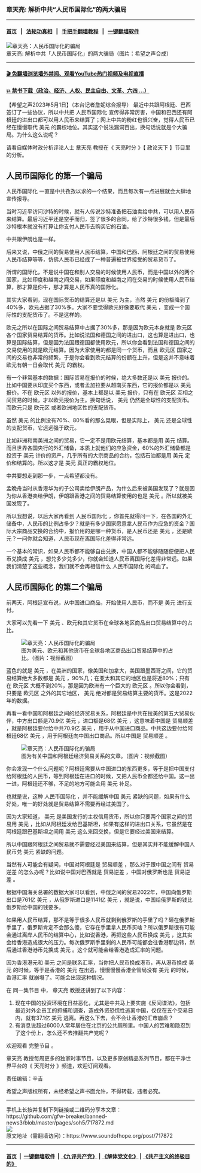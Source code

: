 ### 章天亮: 解析中共“人民币国际化”的两大骗局
------------------------

#### [首页](https://github.com/gfw-breaker/banned-news3/blob/master/README.md) &nbsp;&nbsp;|&nbsp;&nbsp; [法轮功真相](https://github.com/begood0513/basic/blob/master/README.md)  &nbsp;&nbsp;|&nbsp;&nbsp; [手把手翻墙教程](https://github.com/gfw-breaker/guides/wiki)  &nbsp;&nbsp;|&nbsp;&nbsp; [一键翻墙软件](https://github.com/gfw-breaker/nogfw/blob/master/README.md)  



<div><img alt="章天亮：人民币国际化的骗局" src="https://img.soundofhope.org/2023-05/1682960560938.jpg"/>
<br/><figcaption class="caption">
 章天亮: 解析中共「人民币国际化」的两大骗局（图片：希望之声合成）
</figcaption></div><hr/>

#### [ 🎬  免翻墙浏览墙外禁闻、观看YouTube热门视频及电视直播](https://github.com/gfw-breaker/HelloWorld)

#### [ 💥  禁书下载（政治、经济、人权、民主自由、文革、六四 ...）](https://github.com/gfw-breaker/books/blob/master/README.md)

<div><div class="Content__Wrapper sc-1bvya0-0 elmmKw article_body" data-checkusr="" itemprop="articleBody">
 <div id="post_place_1">
 </div>
 <p class="meta-top">
  <span class="meta">
   【希望之声2023年5月1日】（本台记者詹妮综合报导）
  </span>
  最近中共跟阿根廷、巴西签订了一些协议，所以中共把
  <ok href="/term/7796">
   人民币国际化
  </ok>
  宣传得非常厉害，中国和巴西还有阿根廷的进出口都可以用人民币来结算了；网上中共的粉红也很兴奋，觉得人民币已经在慢慢取代
  <ok href="/term/1923">
   美元
  </ok>
  的霸权地位。其实这个说法漏洞百出，换句话说就是个大骗局。为什么这么说呢？
 </p>
 <p>
  请看自媒体时政分析评论人士
  <ok href="/term/974">
   章天亮
  </ok>
  教授在《
  <ok href="/term/8908">
   天亮时分
  </ok>
  》【
  <ok href="/term/8909">
   政论天下
  </ok>
  】节目里的分析。
 </p>
 <h2>
  <ok href="/term/7796">
   人民币国际化
  </ok>
  的第一个骗局
 </h2>
 <p>
  <ok href="/term/7796">
   人民币国际化
  </ok>
  一直是中共孜孜以求的一个结果，而且每次有一点进展就会大肆地宣传报导。
 </p>
 <p>
  当时习近平访问沙特的时候，就有人传说沙特准备把石油卖给中共，可以用人民币来结算。最后习近平还是空手而归，签了很多的合同，给了沙特很多钱，但是最后沙特根本就没有打算让你支付人民币去购买它的石油。
 </p>
 <p>
  中共跟伊朗也是一样。
 </p>
 <p>
  后来又说，中俄之间的贸易使用人民币结算，中国和巴西、阿根廷之间的贸易使用人民币结算等等，仿佛人民币已经成了一种普遍被世界接受的贸易货币了。
 </p>
 <p>
  所谓的国际化，不是说中国在和别人交易的时候使用人民币，而是中国以外的两个国家，比如印度和越南之间交易，如果印度和越南之间在交易的时候使用人民币结算，那才算是你牛，那才算是人民币真的国际化。
 </p>
 <p>
  其实大家看到，现在国际货币的结算还是以
  <ok href="/term/1923">
   美元
  </ok>
  为主，当然
  <ok href="/term/1923">
   美元
  </ok>
  的份额降到了40%多，欧元占据了30%多。大家不要觉得欧元好像要取代
  <ok href="/term/1923">
   美元
  </ok>
  ，变成一个国际性的支配货币了。不是这样的。
 </p>
 <p>
  欧元之所以在国际之间贸易结算中占据了30%多，那是因为欧元本身就是
  <ok href="/term/4488">
   欧元区
  </ok>
  各个国家贸易结算的货币。比如说法国和德国之间的进出口，这也算是进出口，也算是国际结算，但是因为法国跟德国都使用欧元，所以你会看到法国和德国之间的交易使用的就是欧元结算。因为大家使用的都是同一个货币，而且
  <ok href="/term/4488">
   欧元区
  </ok>
  国家之间的交易也非常的频繁，于是你会看到欧元结算的份额在上升，但是这并不意味着欧元有朝一日会取代
  <ok href="/term/1923">
   美元
  </ok>
  的霸权。
 </p>
 <p>
  有一个非常基本的数据：国际贸易在报价的时候，绝大多数还是以
  <ok href="/term/1923">
   美元
  </ok>
  报价的。比如中国要从印度买个东西，或者孟加拉要从越南买东西，它的报价都是以
  <ok href="/term/1923">
   美元
  </ok>
  报价。不在
  <ok href="/term/4488">
   欧元区
  </ok>
  以外的报价，基本上都是以
  <ok href="/term/1923">
   美元
  </ok>
  报价，只有在
  <ok href="/term/4488">
   欧元区
  </ok>
  互相之间贸易的时候，才以欧元报价为主。换句话说，
  <ok href="/term/1923">
   美元
  </ok>
  仍然是全球性的支配货币。而欧元只是
  <ok href="/term/4488">
   欧元区
  </ok>
  或者欧洲地区性的支配货币。
 </p>
 <p>
  虽然
  <ok href="/term/1923">
   美元
  </ok>
  的比例没有70%、80%看的那么晃眼，但是实际上，
  <ok href="/term/1923">
   美元
  </ok>
  还是全球性的支配货币，它远远强于欧元。
 </p>
 <p>
  比如非洲和南美洲之间的贸易，它一定不是用欧元结算，基本都是用
  <ok href="/term/1923">
   美元
  </ok>
  结算。而且世界各国央行的外汇储备，本质上就他们的应急资金，60%的外汇储备都是投资于
  <ok href="/term/1923">
   美元
  </ok>
  计价的资产，几乎所有的大宗商品的合约，包括石油都是用
  <ok href="/term/1923">
   美元
  </ok>
  定价和结算的。所以这才是
  <ok href="/term/1923">
   美元
  </ok>
  真正的霸权地位。
 </p>
 <p>
  中共要想走到那一步，一点希望都没有。
 </p>
 <p>
  孟晚舟当时从香港华为的子公司卖给伊朗产品，为什么后来被美国发现了？就是因为你从香港卖给伊朗，伊朗跟香港之间的贸易结算使用的也是
  <ok href="/term/1923">
   美元
  </ok>
  。所以就被美国发现了。
 </p>
 <p>
  所以我想说，以后大家再看到
  <ok href="/term/7796">
   人民币国际化
  </ok>
  ，你首先就得问一下，在各国的外汇储备中，人民币的比例占多少？就是有多少国家愿意拿人民币作为应急的资金？国际大宗商品交换的合约中，报价用的是哪一种货币，是人民币还是
  <ok href="/term/1923">
   美元
  </ok>
  ，还是欧元？一问你就会知道，人民币现在离国际化差得非常远。
 </p>
 <p>
  一个基本的常识，如果人民币都不能够自由兑换，中国人都不能够随随便便把人民币兑换成
  <ok href="/term/1923">
   美元
  </ok>
  ，想兑多少兑多少，你就会知道人民币离国际化差得非常远。如果我们清楚了这些概念，我们就不会再相信什么
  <ok href="/term/7796">
   人民币国际化
  </ok>
  的鸡血了。
 </p>
 <h2>
  <ok href="/term/7796">
   人民币国际化
  </ok>
  的第二个骗局
 </h2>
 <p>
  前两天，阿根廷宣布说，从中国进口商品，开始使用人民币，而不是
  <ok href="/term/1923">
   美元
  </ok>
  进行支付。
 </p>
 <p>
  大家可以先看一下
  <ok href="/term/1923">
   美元
  </ok>
  、欧元和其它货币在全球各地区商品出口贸易结算中的占比。
 </p>
 <figure class="OImage__StyledFigure-sc-1lfley0-0 jWYblU">
  <img alt="章天亮：人民币国际化的骗局" src="https://img.soundofhope.org/2023-05/1682960358650.jpg"/>
  <br/><figcaption>
   图为美元、欧元和其他货币在全球各地区商品出口贸易结算中的占比。（图片：视频截图）
  </figcaption>
 </figure>
 <p>
  蓝色的就是
  <ok href="/term/1923">
   美元
  </ok>
  ，在美洲的国家，像美国和加拿大，美国跟墨西哥之间，它的贸易结算绝大多数都是
  <ok href="/term/1923">
   美元
  </ok>
  ，90%几；在亚太和其它的地区也是将近80%；只有在
  <ok href="/term/4488">
   欧元区
  </ok>
  大概不到20%，那是因为欧洲有一个巨大的
  <ok href="/term/4488">
   欧元区
  </ok>
  。所以你会看到，只要是
  <ok href="/term/4488">
   欧元区
  </ok>
  之外的其它地区，
  <ok href="/term/1923">
   美元
  </ok>
  绝对都是贸易结算主要的货币。这是2022年的数据。
 </p>
 <p>
  再看一看中国和阿根廷之间的经济贸易关系，阿根廷是中共在拉美的第五大贸易伙伴，中方出口额是70.9亿
  <ok href="/term/1923">
   美元
  </ok>
  ，进口额是68亿
  <ok href="/term/1923">
   美元
  </ok>
  ，这意味着中国是
  <ok href="/term/22671">
   贸易顺差
  </ok>
  ，就是阿根廷要付给中共70.9亿
  <ok href="/term/1923">
   美元
  </ok>
  ，用于从中国进口商品。中共这边要付给阿根廷68亿
  <ok href="/term/1923">
   美元
  </ok>
  ，用于阿根廷向中国出口商品。所以中国是
  <ok href="/term/22671">
   贸易顺差
  </ok>
  。
 </p>
 <figure class="OImage__StyledFigure-sc-1lfley0-0 jWYblU">
  <img alt="章天亮：人民币国际化的骗局" src="https://img.soundofhope.org/2023-05/1682960427837.jpg"/>
  <br/><figcaption>
   图为有关中国和阿根廷经济贸易关系的文章。（图片：视频截图）
  </figcaption>
 </figure>
 <p>
  你会发现一个什么问题呢？阿根廷需要从中国进口的东西更多，等于是把中国支付给阿根廷的人民币，等到阿根廷在进口的时候，又把人民币全都还给中国。这一出一进，阿根廷还不够，不足的地方可能会用
  <ok href="/term/1923">
   美元
  </ok>
  补足。
 </p>
 <p>
  也就是说，这种
  <ok href="/term/7796">
   人民币国际化
  </ok>
  ，并不能缓解中国
  <ok href="/term/1923">
   美元
  </ok>
  紧缺的问题，如果有什么好处，唯一的好处就是贸易结算不需要再经过美国了。
 </p>
 <p>
  因为大家知道，
  <ok href="/term/1923">
   美元
  </ok>
  是美国发行的主权信用货币，所以你只要两个国家之间的贸易用
  <ok href="/term/1923">
   美元
  </ok>
  ，比如从阿根廷发给巴基斯坦，如果有这样的进出口关系，它虽然是在阿根廷跟巴基斯坦之间用
  <ok href="/term/1923">
   美元
  </ok>
  这么来回交换，但是它要经过美国来结算。
 </p>
 <p>
  所以中国跟阿根廷之间贸易就不需要经过美国来结算，但是其实并不能缓解中国人民币兑
  <ok href="/term/1923">
   美元
  </ok>
  紧缺的问题。
 </p>
 <p>
  当然有人可能会有疑问，中国对阿根廷是
  <ok href="/term/22671">
   贸易顺差
  </ok>
  ，那么对于跟中国之间有
  <ok href="/term/18566">
   贸易逆差
  </ok>
  的怎么办呢？比如说中国对巴西就是
  <ok href="/term/18566">
   贸易逆差
  </ok>
  ，中国对俄罗斯也是
  <ok href="/term/18566">
   贸易逆差
  </ok>
  。
 </p>
 <p>
  根据中国海关总署的数据大家可以看到，中俄之间的贸易2022年，中国向俄罗斯出口是761亿
  <ok href="/term/1923">
   美元
  </ok>
  ，从俄罗斯进口是1141亿
  <ok href="/term/1923">
   美元
  </ok>
  ，就是说，中国给俄罗斯的钱比俄罗斯给中国的钱要多。
 </p>
 <p>
  如果用人民币结算，那不是等于很多人民币就剩到俄罗斯的手里了吗？砸在俄罗斯手里了，俄罗斯肯定不会那么傻，它存在手里拿人民币买啥？所以俄罗斯很有可能会通过离岸人民币的结算中心，比如说香港，再把这些人民币换成
  <ok href="/term/1923">
   美元
  </ok>
  ，这其实会给香港造成很大的压力。每次俄罗斯手里剩的人民币可能都会往香港那边转，然后通过香港港币兑换成
  <ok href="/term/1923">
   美元
  </ok>
  。这个就可能会给香港造成汇率的问题。
 </p>
 <p>
  因为香港港元和
  <ok href="/term/1923">
   美元
  </ok>
  之间是联系汇率，当你把人民币换成港币，再从港币换成
  <ok href="/term/1923">
   美元
  </ok>
  的时候，等于是香港的
  <ok href="/term/1923">
   美元
  </ok>
  在出逃，慢慢慢慢香港金管局没有
  <ok href="/term/1923">
   美元
  </ok>
  的时候，
  <ok href="/term/866000">
   香港汇率
  </ok>
  就崩塌了。可能会出现这种情况。
 </p>
 <p>
  在
  <ok href="https://www.ganjing.com/zh-TW/live/1fqitg2767037uRqGPGc7sGmL1ih1c">
   同一集节目
  </ok>
  中，
  <ok href="/term/974">
   章天亮
  </ok>
  教授还讲到了以下内容：
 </p>
 <ol>
  <li>
   现在中国的投资环境在日益恶化，尤其是中共马上要实施《反间谍法》，包括最近对外企员工的抓捕和调查，造成外资恐慌性逃离中国，仅仅在五个交易日内，就有37.1亿
   <ok href="/term/1923">
    美元
   </ok>
   逃离。再这么下去，会不会让香港的汇市崩盘？
  </li>
  <li>
   有消息说超过6000人常年居住在北京的公共厕所里。中国人的苦难和隐忍到了这个份上，怎么还不去推翻共产党呢？
  </li>
 </ol>
 <p>
  欢迎观看
  <ok href="https://www.ganjing.com/zh-TW/live/1fqitg2767037uRqGPGc7sGmL1ih1c">
   完整节目
  </ok>
  。
 </p>
 <p>
  <ok href="/term/974">
   章天亮
  </ok>
  教授每周更多的独家时事节目，以及更多原创精品系列节目，都在干净世界平台的《
  <ok href="https://www.ganjing.com/zh-TW/channel/1eiqjdnq7go5pVcjheW81Z1KD1er0c">
   天亮时分
  </ok>
  》频道，欢迎订阅观看。
 </p>
 <p class="meta-btm">
  责任编辑：辛吉
 </p>
 <p class="meta-btm">
  希望之声版权所有，未经希望之声书面允许，不得转载，违者必究。
 </p>
</div>
</div>
<hr/>
手机上长按并复制下列链接或二维码分享本文章：<br/>
https://github.com/gfw-breaker/banned-news3/blob/master/pages/soh5/717872.md <br/>
<a href='https://github.com/gfw-breaker/banned-news3/blob/master/pages/soh5/717872.md'><img src='https://github.com/gfw-breaker/banned-news3/blob/master/pages/soh5/717872.md.png'/></a> <br/>
原文地址（需翻墙访问）：https://www.soundofhope.org/post/717872


------------------------
#### [首页](https://github.com/gfw-breaker/banned-news3/blob/master/README.md) &nbsp;|&nbsp; [一键翻墙软件](https://github.com/gfw-breaker/nogfw/blob/master/README.md) &nbsp;| [《九评共产党》](https://github.com/gfw-breaker/9ping.md/blob/master/README.md#九评之一评共产党是什么) | [《解体党文化》](https://github.com/gfw-breaker/jtdwh.md/blob/master/README.md) | [《共产主义的终极目的》](https://github.com/gfw-breaker/gczydzjmd.md/blob/master/README.md)


<img src='http://gfw-breaker.win/banned-news3/pages/soh5/717872.md' width='0px' height='0px'/>